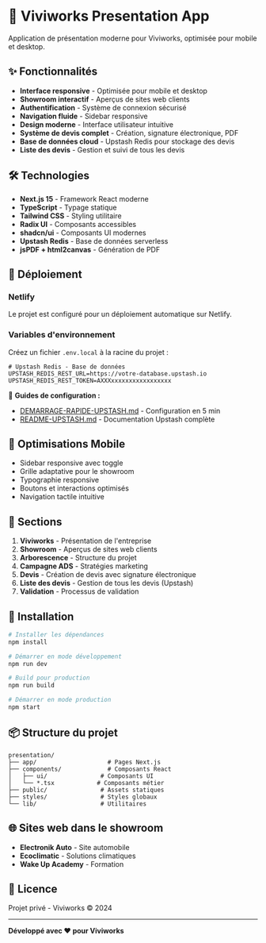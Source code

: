 # 🚀 Viviworks Presentation App

Application de présentation moderne pour Viviworks, optimisée pour mobile et desktop.

## ✨ Fonctionnalités

- **Interface responsive** - Optimisée pour mobile et desktop
- **Showroom interactif** - Aperçus de sites web clients
- **Authentification** - Système de connexion sécurisé
- **Navigation fluide** - Sidebar responsive
- **Design moderne** - Interface utilisateur intuitive
- **Système de devis complet** - Création, signature électronique, PDF
- **Base de données cloud** - Upstash Redis pour stockage des devis
- **Liste des devis** - Gestion et suivi de tous les devis

## 🛠️ Technologies

- **Next.js 15** - Framework React moderne
- **TypeScript** - Typage statique
- **Tailwind CSS** - Styling utilitaire
- **Radix UI** - Composants accessibles
- **shadcn/ui** - Composants UI modernes
- **Upstash Redis** - Base de données serverless
- **jsPDF + html2canvas** - Génération de PDF

## 🚀 Déploiement

### Netlify
Le projet est configuré pour un déploiement automatique sur Netlify.

### Variables d'environnement

Créez un fichier `.env.local` à la racine du projet :

```env
# Upstash Redis - Base de données
UPSTASH_REDIS_REST_URL=https://votre-database.upstash.io
UPSTASH_REDIS_REST_TOKEN=AXXXxxxxxxxxxxxxxxxxx
```

📖 **Guides de configuration :**
- [DEMARRAGE-RAPIDE-UPSTASH.md](./DEMARRAGE-RAPIDE-UPSTASH.md) - Configuration en 5 min
- [README-UPSTASH.md](./README-UPSTASH.md) - Documentation Upstash complète

## 📱 Optimisations Mobile

- Sidebar responsive avec toggle
- Grille adaptative pour le showroom
- Typographie responsive
- Boutons et interactions optimisés
- Navigation tactile intuitive

## 🎨 Sections

1. **Viviworks** - Présentation de l'entreprise
2. **Showroom** - Aperçus de sites web clients
3. **Arborescence** - Structure du projet
4. **Campagne ADS** - Stratégies marketing
5. **Devis** - Création de devis avec signature électronique
6. **Liste des devis** - Gestion de tous les devis (Upstash)
7. **Validation** - Processus de validation

## 🔧 Installation

```bash
# Installer les dépendances
npm install

# Démarrer en mode développement
npm run dev

# Build pour production
npm run build

# Démarrer en mode production
npm start
```

## 📦 Structure du projet

```
presentation/
├── app/                    # Pages Next.js
├── components/             # Composants React
│   ├── ui/               # Composants UI
│   └── *.tsx            # Composants métier
├── public/               # Assets statiques
├── styles/               # Styles globaux
└── lib/                  # Utilitaires
```

## 🌐 Sites web dans le showroom

- **Electronik Auto** - Site automobile
- **Ecoclimatic** - Solutions climatiques
- **Wake Up Academy** - Formation

## 📄 Licence

Projet privé - Viviworks © 2024

---

**Développé avec ❤️ pour Viviworks** 